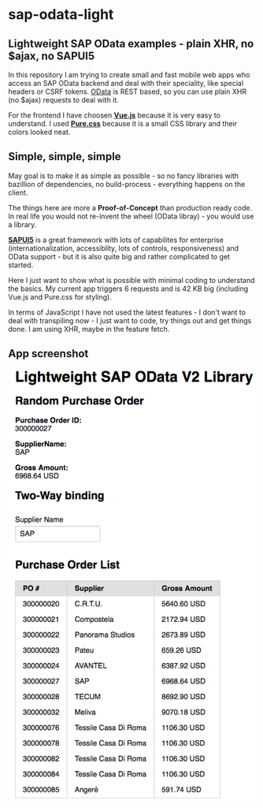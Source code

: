 # sap-odata-light
## Lightweight SAP OData examples - plain XHR, no $ajax, no SAPUI5

In this repository I am trying to create small and fast mobile web apps who access an SAP OData backend and deal with their speciality, like special headers or CSRF tokens. [OData](http://www.odata.org/) is REST based, so you can use plain XHR (no $ajax) requests to deal with it.

For the frontend I have choosen [**Vue.js**](https://vuejs.org/) because it is very easy to understand. I used **[Pure.css](https://purecss.io/)** because it is a small CSS library and their colors looked neat.

## Simple, simple, simple
May goal is to make it as simple as possible - so no fancy libraries with bazillion of dependencies, no build-process - everything happens on the client. 

The things here are more a **Proof-of-Concept** than production ready code. In real life you would not re-invent the wheel (OData libray) - you would use a library. 

[**SAPUI5**](https://sapui5.hana.ondemand.com/) is a great framework with lots of capabilites for enterprise (internationalization, accessiblity, lots of controls, responsiveness) and OData support - but it is also quite big and rather complicated to get started. 

Here I just want to show what is possible with minimal coding to understand the basics. My current app triggers 6 requests and is 42 KB big (including Vue.js and Pure.css for styling).

In terms of JavaScript I have not used the latest features - I don't want to deal with transpiling now - I just want to code, try things out and get things done. I am using XHR, maybe in the feature fetch.

## App screenshot
![Vue.js app with OData](/examples/app-screenshot.png)
